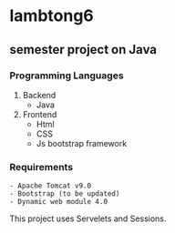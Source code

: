 # lambtong6
## semester project on Java

### Programming Languages
1. Backend
    - Java
2. Frontend
    - Html
    - CSS
    - Js bootstrap framework
  
 
 ### Requirements
    - Apache Tomcat v9.0
    - Bootstrap (to be updated)
    - Dynamic web module 4.0
 
 This project uses Servelets and Sessions.
